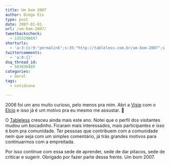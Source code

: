 ```yaml
---
title: Um bom 2007
author: Diego Eis
type: post
date: 2007-01-01
url: /um-bom-2007/
tweetbackscheck:
  - 1355298897
shorturls:
  - 'a:3:{s:9:"permalink";s:35:"http://tableless.com.br/um-bom-2007";s:7:"tinyurl";s:26:"http://tinyurl.com/3wj7kxs";s:4:"isgd";s:19:"http://is.gd/qLNqCp";}'
twittercomments:
  - 'a:0:{}'
dsq_thread_id:
  - 503036489
categories:
  - Geral
tags:
  - cotidiano

---
```

2006 foi um ano muito curioso, pelo menos pra mim. Abri a [Visie][1] com o [Elcio][2] e isso já é um motivo pra eu mesmo me assustar. 🙂
  
O [Tableless][3] cresceu ainda mais este ano. Notei que o perfil dos visitantes mudou um bocadinho. Ficaram mais interessados, mais participantes e isso é bom pra comunidade. Ter pessoas que contribuem com a comunidade nem que seja com um simples comentário, já trás grandes motivos para continuarmos com a empreitada.

Por isso continue com essa sede de aprender, sede de dar pitacos, sede de criticar e sugerir. Obrigado por fazer parte dessa frente. Um bom 2007.

 [1]: http://visie.com.br/
 [2]: http://elcio.com.br/
 [3]: http://tableless.com.br/